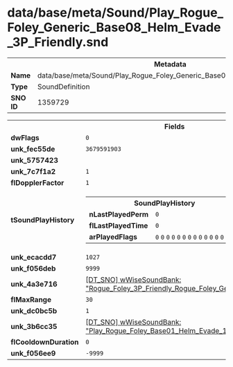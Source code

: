 <h1>data/base/meta/Sound/Play_Rogue_Foley_Generic_Base08_Helm_Evade_3P_Friendly.snd</h1><table><tr><th colspan="100%">Metadata</th></tr><tr><td><b>Name</b></td><td>data/base/meta/Sound/Play_Rogue_Foley_Generic_Base08_Helm_Evade_3P_Friendly.snd</td></tr><tr><td><b>Type</b></td><td>SoundDefinition</td></tr><tr><td><b>SNO ID</b></td><td>1359729</td></tr></table>

<table><tr><th colspan="100%">Fields</th></tr><tr><td><b>dwFlags</b></td><td><code>0</code></td></tr><tr><td><b>unk_fec55de</b></td><td><code>3679591903</code></td></tr><tr><td><b>unk_5757423</b></td><td></td></tr><tr><td><b>unk_7c7f1a2</b></td><td><code>1</code></td></tr><tr><td><b>flDopplerFactor</b></td><td><code>1</code></td></tr><tr><td><b>tSoundPlayHistory</b></td><td><table><tr><th colspan="100%">SoundPlayHistory</th></tr><tr><td><b>nLastPlayedPerm</b></td><td><code>0</code></td></tr><tr><td><b>flLastPlayedTime</b></td><td><code>0</code></td></tr><tr><td><b>arPlayedFlags</b></td><td><code>0</code>
<code>0</code>
<code>0</code>
<code>0</code>
<code>0</code>
<code>0</code>
<code>0</code>
<code>0</code>
<code>0</code>
<code>0</code>
<code>0</code>
<code>0</code>
<code>0</code>
<code>0</code>
<code>0</code>
<code>0</code>
</td></tr></table>

</td></tr><tr><td><b>unk_ecacdd7</b></td><td><code>1027</code></td></tr><tr><td><b>unk_f056deb</b></td><td><code>9999</code></td></tr><tr><td><b>unk_4a3e716</b></td><td><a href="..\wWiseSoundBank\Rogue_Foley_3P_Friendly_Rogue_Foley_Generic_Base08_Helm_3P_Friendly.wsb">[DT_SNO] wWiseSoundBank: "Rogue_Foley_3P_Friendly_Rogue_Foley_Generic_Base08_Helm_3P_Friendly"</a></td></tr><tr><td><b>flMaxRange</b></td><td><code>30</code></td></tr><tr><td><b>unk_dc0bc5b</b></td><td><code>1</code></td></tr><tr><td><b>unk_3b6cc35</b></td><td><a href="..\wWiseSoundBank\Play_Rogue_Foley_Base01_Helm_Evade_1P_MediaShared.wsb">[DT_SNO] wWiseSoundBank: "Play_Rogue_Foley_Base01_Helm_Evade_1P_MediaShared"</a></td></tr><tr><td><b>flCooldownDuration</b></td><td><code>0</code></td></tr><tr><td><b>unk_f056ee9</b></td><td><code>-9999</code></td></tr></table>

